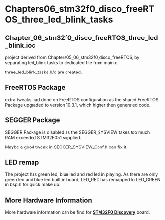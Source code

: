 # Chapters06_stm32f0_disco_freeRTOS_three_led_blink_tasks



## Chapter\_06\_stm32f0\_disco\_freeRTOS\_three\_led\_blink.ioc

project derived from Chapters05_06_stm32f0_disco_freeRTOS, by separating led_blink tasks to dedicated file from main.c

three\_led\_blink\_tasks.h/c are created.

## FreeRTOS Package 

extra tweaks had done on FreeRTOS configuration as the shared FreeRTOS Package upgraded to version 10.3.1, which higher then generated code. 

## SEGGER Package

SEGGER Package is disabled as the SEGGER_SYSVIEW takes too much RAM exceeded STM32F051 supplied. 

Maybe a good tweak in SEGGER_SYSVIEW_Conf.h can fix it.

## LED remap

The project has green led, blue led and red led in playing. As there are only green led and blue led built in board, LED_RED has remapped to LED_GREEN in bsp.h for quick make up. 

## More Hardware Information

More hardware information can be find for [**STM32F0 Discovery**](https://www.st.com/en/evaluation-tools/stm32f0discovery.html) board.
